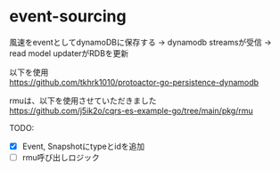 # event-sourcing

風速をeventとしてdynamoDBに保存する
→ dynamodb streamsが受信
→ read model updaterがRDBを更新

以下を使用  
https://github.com/tkhrk1010/protoactor-go-persistence-dynamodb

rmuは、以下を使用させていただきました  
https://github.com/j5ik2o/cqrs-es-example-go/tree/main/pkg/rmu


TODO:
- [x] Event, Snapshotにtypeとidを追加
- [ ] rmu呼び出しロジック
